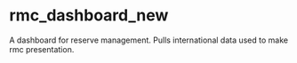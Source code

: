 # rmc_dashboard_new
A dashboard for reserve management. Pulls international data used to make rmc presentation.
